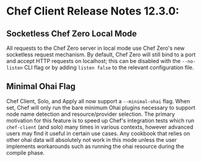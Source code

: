 # Chef Client Release Notes 12.3.0:

## Socketless Chef Zero Local Mode
All requests to the Chef Zero server in local mode use Chef Zero's new
socketless request mechanism. By default, Chef Zero will still bind to a
port and accept HTTP requests on localhost; this can be disabled with
the `--no-listen` CLI flag or by adding `listen false` to the relevant
configuration file.

## Minimal Ohai Flag

Chef Client, Solo, and Apply all now support a `--minimal-ohai` flag.
When set, Chef will only run the bare minimum Ohai plugins necessary to
support node name detection and resource/provider selection. The primary
motivation for this feature is to speed up Chef's integration tests
which run `chef-client` (and solo) many times in various contexts,
however advanced users may find it useful in certain use cases. Any
cookbook that relies on other ohai data will absolutely not work in this
mode unless the user implements workarounds such as running the ohai
resource during the compile phase.
